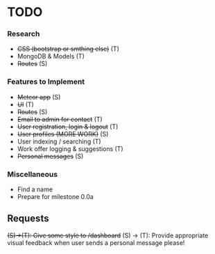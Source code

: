 # TODO

### Research
- ~~CSS (bootstrap or smthing else)~~ (T)
- MongoDB & Models (T)
- ~~Routes~~ (S)

### Features to Implement
- ~~Meteor app~~ (S)
- ~~UI~~ (T)
- ~~Routes~~ (S)
- ~~Email to admin for contact~~ (T)
- ~~User registration, login & logout~~ (T)
- ~~User profiles (MORE WORK)~~ (S)
- User indexing / searching (T)
- Work offer logging & suggestions (T)
- ~~Personal messages~~ (S)

### Miscellaneous
- Find a name
- Prepare for milestone 0.0a

## Requests

~~(S)->(T): Give some style to /dashboard~~
(S) -> (T): Provide appropriate visual feedback when user sends a personal message please!
